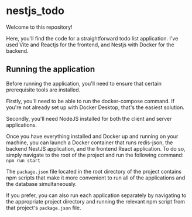 # nestjs_todo

Welcome to this repository!

Here, you'll find the code for a straightforward todo list application. I've used Vite and Reactjs for the frontend, and Nestjs with Docker for the backend.

## Running the application

Before running the application, you'll need to ensure that certain prerequisite tools are installed.

Firstly, you'll need to be able to run the docker-compose command. If you're not already set up with Docker Desktop, that's the easiest solution.

Secondly, you'll need NodeJS installed for both the client and server applications.

Once you have everything installed and Docker up and running on your machine, you can launch a Docker container that runs redis-json, the backend NestJS application, and the frontend React application. To do so, simply navigate to the root of the project and run the following command:
`npm run start`

The `package.json` file located in the root directory of the project contains npm scripts that make it more convenient to run all of the applications and the database simultaneously.

If you prefer, you can also run each application separately by navigating to the appropriate project directory and running the relevant npm script from that project's `package.json` file.
